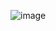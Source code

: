 ![image](https://user-images.githubusercontent.com/47159312/80322476-89fbba80-87f3-11ea-81a0-f98fb216d965.png)

